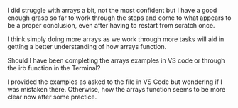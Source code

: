 I did struggle with arrays a bit, not the most confident but I have a good enough grasp so far to work through the steps and come to what appears to be a proper conclusion, even after having to restart from scratch once. 

I think simply doing more arrays as we work through more tasks will aid in getting a better understanding of how arrays function. 

Should I have been completing the arrays examples in VS code or through the irb function in the Terminal?

I provided the examples as asked to the file in VS Code but wondering if I was mistaken there. Otherwise, how the arrays function seems to be more clear now after some practice. 
